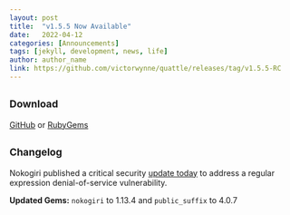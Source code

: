 ```yaml
---
layout: post
title:  "v1.5.5 Now Available"
date:   2022-04-12
categories: [Announcements]
tags: [jekyll, development, news, life]
author: author_name
link: https://github.com/victorwynne/quattle/releases/tag/v1.5.5-RC
---
```


## <small>Download</small>
[GitHub](https://github.com/victorwynne/quattle/releases) or [RubyGems](https://rubygems.org/gems/quattle)<br>

## <small>Changelog</small>

Nokogiri published a critical security [update today](https://nokogiri.org/CHANGELOG.html) to address a regular expression denial-of-service vulnerability.

**Updated Gems:** `nokogiri` to 1.13.4 and `public_suffix` to 4.0.7

